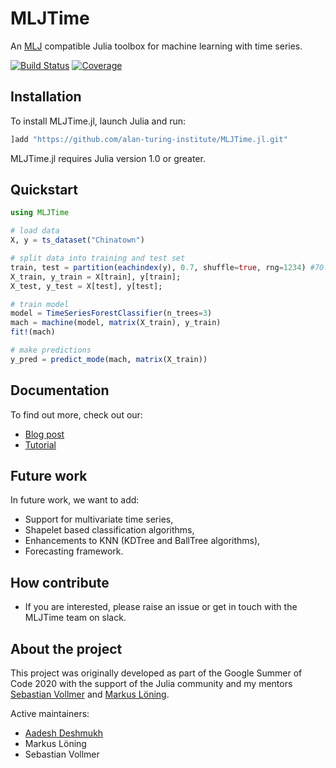 # MLJTime
An [MLJ](https://github.com/alan-turing-institute/MLJ.jl) compatible Julia toolbox for machine learning with
time series.

[![Build Status](https://travis-ci.com/alan-turing-institute/MLJTime.jl.svg?branch=master)](https://travis-ci.com/alan-turing-institute/MLJTime.jl)
[![Coverage](http://codecov.io/github/alan-turing-institute/MLJTime.jl/coverage.svg?branch=master)](http://codecov.io/github/alan-turing-institute/MLJTime.jl?branch=master)


## Installation
To install MLJTime.jl, launch Julia and run:
```julia
]add "https://github.com/alan-turing-institute/MLJTime.jl.git"
```
MLJTime.jl requires Julia version 1.0 or greater.

## Quickstart 
```julia
using MLJTime

# load data
X, y = ts_dataset("Chinatown")

# split data into training and test set
train, test = partition(eachindex(y), 0.7, shuffle=true, rng=1234) #70:30 split
X_train, y_train = X[train], y[train];
X_test, y_test = X[test], y[test];

# train model
model = TimeSeriesForestClassifier(n_trees=3)
mach = machine(model, matrix(X_train), y_train)
fit!(mach)

# make predictions
y_pred = predict_mode(mach, matrix(X_train))
```

## Documentation
To find out more, check out our:

* [Blog post](https://nextjournal.com/aa25desh)
* [Tutorial](https://github.com/aa25desh/MLJTimeTutorials.jl)

## Future work
In future work, we want to add:

* Support for multivariate time series,
* Shapelet based classification algorithms,
* Enhancements to KNN (KDTree and BallTree algorithms),
* Forecasting framework.

## How contribute
* If you are interested, please raise an issue or get in touch with the MLJTime team on slack. 

## About the project
This project was originally developed as part of the Google Summer of Code 2020 with the support of the Julia community and my mentors [Sebastian Vollmer](https://warwick.ac.uk/fac/sci/maths/people/staff/vollmer/) and [Markus Löning](https://github.com/mloning).

Active maintainers: 
* [Aadesh Deshmukh](https://github.com/aa25desh)
* Markus Löning
* Sebastian Vollmer

